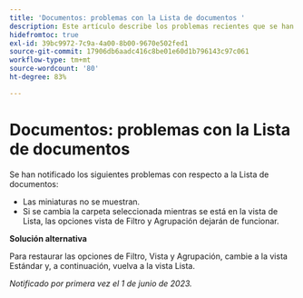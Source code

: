```yaml
---
title: 'Documentos: problemas con la Lista de documentos '
description: Este artículo describe los problemas recientes que se han notificado con respecto a la Lista de documentos.
hidefromtoc: true
exl-id: 39bc9972-7c9a-4a00-8b00-9670e502fed1
source-git-commit: 17906db6aadc416c8be01e60d1b796143c97c061
workflow-type: tm+mt
source-wordcount: '80'
ht-degree: 83%

---
```


# Documentos: problemas con la Lista de documentos

<!--This article is on the WF and WFP TOCs. Valid issue, won't fix.-->

Se han notificado los siguientes problemas con respecto a la Lista de documentos:

* Las miniaturas no se muestran.
* Si se cambia la carpeta seleccionada mientras se está en la vista de Lista, las opciones vista de Filtro y Agrupación dejarán de funcionar.

**Solución alternativa**

Para restaurar las opciones de Filtro, Vista y Agrupación, cambie a la vista Estándar y, a continuación, vuelva a la vista Lista.

_Notificado por primera vez el 1 de junio de 2023._
